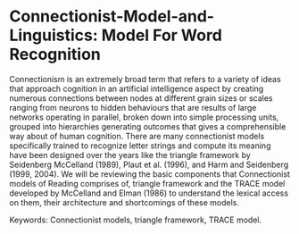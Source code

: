 # Connectionist-Model-and-Linguistics: Model For Word Recognition

Connectionism is an extremely broad term that refers to a variety of ideas that approach cognition in an artificial intelligence aspect
by creating numerous connections between nodes at different grain sizes or scales ranging from neurons to hidden behaviours that are 
results of large networks operating in parallel, broken down into simple processing units, grouped into hierarchies generating outcomes
that gives a comprehensible way about of human cognition. There are many connectionist models specifically trained to recognize letter 
strings and compute its meaning have been designed over the years like the triangle framework by Seidenberg McCelland (1989), 
Plaut et al. (1996), and Harm and Seidenberg (1999, 2004). We will be reviewing the basic components that Connectionist models of 
Reading comprises of, triangle framework and the TRACE model developed by McCelland and Elman (1986) to understand the lexical access
on them, their architecture and shortcomings of these models.

Keywords: Connectionist models, triangle framework, TRACE model.
